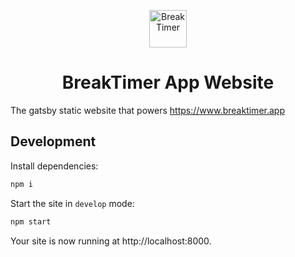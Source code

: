 <p align="center">
  <a href="https://www.breaktimer.app">
    <img alt="BreakTimer" src="https://raw.githubusercontent.com/tom-james-watson/breaktimer-web/master/static/images/breaktimer.png" width="60" />
  </a>
</p>
<h1 align="center">
  BreakTimer App Website
</h1>

The gatsby static website that powers https://www.breaktimer.app

## Development

Install dependencies:

```sh
npm i
```

Start the site in `develop` mode:

```sh
npm start
```

Your site is now running at http://localhost:8000.
